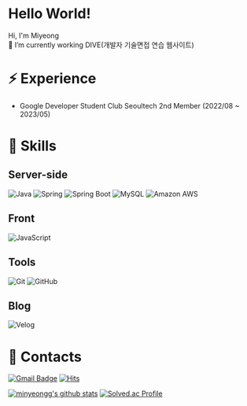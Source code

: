 # Hello World! 
Hi, I'm Miyeong
<br>
🤔 I’m currently working DIVE(개발자 기술면접 연습 웹사이트)


# ⚡ Experience
- Google Developer Student Club Seoultech 2nd Member (2022/08 ~ 2023/05)


# 🌱 Skills 

## Server-side
![Java](https://img.shields.io/badge/Java-007396.svg?&style=flat-square&logo=Java&logoColor=white)
![Spring](https://img.shields.io/badge/Spring-6DB33F.svg?&style=flat-square&logo=Spring&logoColor=white)
![Spring Boot](https://img.shields.io/badge/SpringBoot-6DB33F?style=flat-square&logo=SpringBoot&logoColor=white)
![MySQL](https://img.shields.io/badge/MySQL-4479A1?style=flat-square&logo=MySQL&logoColor=white)
![Amazon AWS](https://img.shields.io/badge/AmazonAWS-232F3E?style=flat-square&logo=amazonaws&logoColor=white)





## Front
![JavaScript](https://img.shields.io/badge/JavaScript-F7DF1E.svg?&style=flat-square&logo=JavaScript&logoColor=white)



## Tools
![Git](https://img.shields.io/badge/Git-F05032?style=flat-square&logo=git&logoColor=white)
![GitHub](https://img.shields.io/badge/GitHub-181717?style=flat-square&logo=GitHub&logoColor=white)



## Blog
![Velog](https://img.shields.io/badge/Velog-20C997?style=flat-square&logo=velog&logoColor=white)




# 💬 Contacts  
[![Gmail Badge](https://img.shields.io/badge/Gmail-d14836?style=flat-square&logo=Gmail&logoColor=white&link=mailto:1030pmy@gmail.com)](mailto:1030pmy@gmail.com)
[![Hits](https://hits.seeyoufarm.com/api/count/incr/badge.svg?url=https%3A%2F%2Fgithub.com%2Fminyeongg&count_bg=%23FFB463&title_bg=%23949494&icon=&icon_color=%23E7E7E7&title=hits&edge_flat=false)](https://hits.seeyoufarm.com)




<!--
**minyeongg/minyeongg** is a ✨ _special_ ✨ repository because its `README.md` (this file) appears on your GitHub profile.

Here are some ideas to get you started:	

- 🔭 I’m currently working on ...
- 🌱 I’m currently learning ...
- 👯 I’m looking to collaborate on ...
- 🤔 I’m looking for help with ...
- 💬 Ask me about ...
- 📫 How to reach me: ...
- 😄 Pronouns: ...
- ⚡ Fun fact: ...
-->

[![minyeongg's github stats](https://github-readme-stats.vercel.app/api?username=minyeongg)](https://github.com/minyeongg/github-readme-stats)
[![Solved.ac Profile](http://mazassumnida.wtf/api/v2/generate_badge?boj=1030pmy)](https://solved.ac/1030pmy/)

